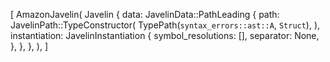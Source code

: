 [
    AmazonJavelin(
        Javelin {
            data: JavelinData::PathLeading {
                path: JavelinPath::TypeConstructor(
                    TypePath(`syntax_errors::ast::A`, `Struct`),
                ),
                instantiation: JavelinInstantiation {
                    symbol_resolutions: [],
                    separator: None,
                },
            },
        },
    ),
]